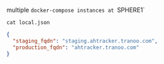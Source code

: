 multiple `docker-compose instances at `SPHERE1`

`cat local.json`

```json
{
  "staging_fqdn": "staging.ahtracker.tranoo.com",
  "production_fqdn": "ahtracker.tranoo.com"
}
```
